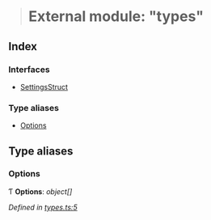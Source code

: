 > # External module: "types"

## Index

### Interfaces

* [SettingsStruct](../interfaces/_types_.settingsstruct.md)

### Type aliases

* [Options](_types_.md#options)

## Type aliases

###  Options

Ƭ **Options**: *object[]*

*Defined in [types.ts:5](https://github.com/polkadot-js/ui/blob/1243184/packages/ui-settings/src/types.ts#L5)*